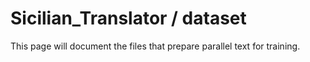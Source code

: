 # Sicilian_Translator / dataset

This page will document the files that prepare parallel text for training.


